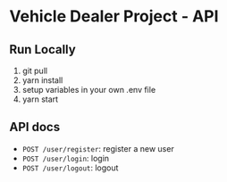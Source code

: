 # Vehicle Dealer Project - API

## Run Locally

1. git pull
2. yarn install
3. setup variables in your own .env file
4. yarn start

## API docs

- `POST /user/register`: register a new user
- `POST /user/login`: login
- `POST /user/logout`: logout
